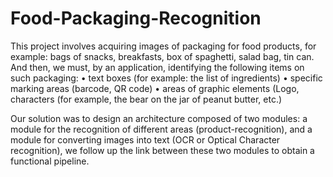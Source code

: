 # Food-Packaging-Recognition

This project involves acquiring images of packaging for food products, for example: bags of snacks, breakfasts, box of spaghetti, salad bag, tin can. And then, we must, by an application, identifying the following items on such packaging:
• text boxes (for example: the list of ingredients)
• specific marking areas (barcode, QR code)
• areas of graphic elements (Logo, characters (for example, the bear on the jar of peanut butter, etc.)

Our solution was to design an architecture composed of two modules: a module for the recognition of different areas (product-recognition), and a module for converting images into text (OCR or Optical Character recognition), we follow up the link between these two modules to obtain a functional pipeline.

